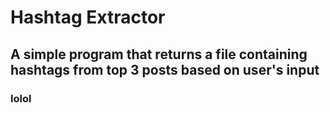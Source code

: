 # Hashtag Extractor

## A simple program that returns a file containing hashtags from top 3 posts based on user's input
### lolol
